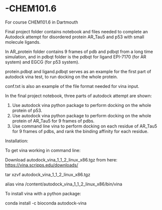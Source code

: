 # -CHEM101.6
For course CHEM101.6 in Dartmouth


Final project folder contains notebook and files needed to complete an Autodock attempt for disordered protein AR_Tau5 and p53 with small molecule ligands.


In AR_protein folder contains 9 frames of pdb and pdbqt from a long time simulation, and in pdbqt folder is the pdbqt for ligand EPI-7170 (for AR system) and EGCG (for p53 system).

protein.pdbqt and ligand.pdbqt serves as an example for the first part of autodock vina test, to run docking on the whole protein.

conf.txt is also an example of the file format needed for vina input.


In the final project notebook, three parts of autodock attempt are shown:
  1. Use autodock vina python package to perform docking on the whole protein of p53.
  2. Use autodock vina python package to perform docking on the whole protein of AR_Tau5 for 9 frames of pdbs.
  3. Use command line vina to perform docking on each residue of AR_Tau5 for 9 frames of pdbs, and rank the binding affinity for each residue.


Installation:

To get vina working in command line:

Download autodock_vina_1_1_2_linux_x86.tgz from here: https://vina.scripps.edu/downloads/

tar xzvf autodock_vina_1_1_2_linux_x86.tgz

alias vina /content/autodock_vina_1_1_2_linux_x86/bin/vina


To install vina with a python package:

conda install -c bioconda autodock-vina
